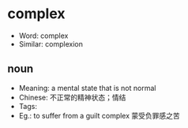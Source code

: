 # complex

- Word: complex
- Similar: complexion

## noun

- Meaning: a mental state that is not normal
- Chinese: 不正常的精神状态；情结
- Tags: 
- Eg.: to suffer from a guilt complex 蒙受负罪感之苦

